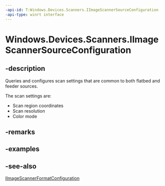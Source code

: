 ```yaml
---
-api-id: T:Windows.Devices.Scanners.IImageScannerSourceConfiguration
-api-type: winrt interface
---
```


<!-- Interface syntax.
public interface IImageScannerSourceConfiguration : Windows.Devices.Scanners.IImageScannerFormatConfiguration
-->

# Windows.Devices.Scanners.IImageScannerSourceConfiguration

## -description
Queries and configures scan settings that are common to both flatbed and feeder sources.

The scan settings are:


+ Scan region coordinates
+ Scan resolution
+ Color mode


## -remarks

## -examples

## -see-also
[IImageScannerFormatConfiguration](iimagescannerformatconfiguration.md)